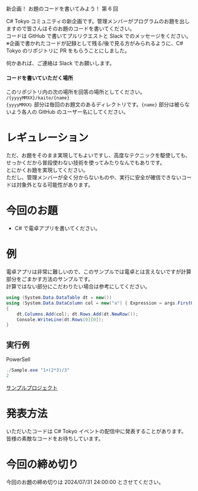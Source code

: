新企画！ お題のコードを書いてみよう！ 第 6 回

C# Tokyo コミュニティの新企画です。管理メンバーがプログラムのお題を出しますので皆さんはそのお題のコードを書いてください。  
コードは GitHub で書いてプルリクエストと Slack でのメッセージをください。  
※企画で書かれたコードが記録として残る/後で見る方がみられるように、C# Tokyo のリポジトリに PR をもらうことにしました。  

何かあれば、ご連絡は Slack でお願いします。  

#### コードを書いていただく場所
このリポジトリ内の次の場所を回答の場所としてください。  
```/{yyyyMMXX}/kaito/{name}```  
```{yyyyMMXX｝``` 部分は毎回のお題文のあるディレクトリです。```{name}``` 部分は被らないよう各人の GitHub のユーザー名にしてください。  

# レギュレーション
ただ、お題をそのまま実現してもよいですし、高度なテクニックを駆使しても、せっかくだから普段使わない技術を使ってみたりなんでもありです。  
とにかくお題を実現してください。  
ただし、管理メンバーが全く分からないものや、実行に安全が確信できないコードは対象外となる可能性があります。  

# 今回のお題

- C# で電卓アプリを書いてください。

# 例
電卓アプリは非常に難しいので、このサンプルでは電卓とは言えないですが計算部分をごまかす方法のサンプルです。  
計算ではない部分にこだわりたい場合は参考にしてください。
```cs
using (System.Data.DataTable dt = new())
using (System.Data.DataColumn col = new("a") { Expression = args.FirstOrDefault() })
{
    dt.Columns.Add(col); dt.Rows.Add(dt.NewRow());
    Console.WriteLine(dt.Rows[0][0]);
}
```

## 実行例
PowerSell
```ps1
./Sample.exe "1+(2*3)/3"
2
```

[サンプルプロジェクト](./Sample)  

# 発表方法
いただいたコードは C# Tokyo イベントの配信中に発表することがあります。  
皆様の素敵なコードをお待ちしています。  

# 今回の締め切り
今回のお題の締め切りは 2024/07/31 24:00:00 とさせてください。  
